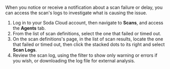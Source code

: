 When you notice or receive a notification about a scan failure or delay, you can access the scan's logs to investigate what is causing the issue.  

1. Log in to your Soda Cloud account, then navigate to **Scans**, and access the **Agents** tab. 
2. From the list of scan definitions, select the one that failed or timed out. 
3. On the scan definitions's page, in the list of scan results, locate the one that failed or timed out, then click the stacked dots to its right and select **Scan Logs**.
4. Review the scan log, using the filter to show only warning or errors if you wish, or downloading the log file for external analysis.
